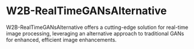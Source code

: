 # W2B-RealTimeGANsAlternative
W2B-RealTimeGANsAlternative offers a cutting-edge solution for real-time image processing, leveraging an alternative approach to traditional GANs for enhanced, efficient image enhancements.
